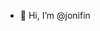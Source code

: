 - 👋 Hi, I’m @jonifin

<!---
jonifin/jonifin is a ✨ special ✨ repository because its `README.md` (this file) appears on your GitHub profile.
You can click the Preview link to take a look at your changes.
--->
